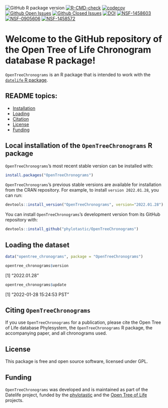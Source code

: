 
<!-- README.md is generated from README.Rmd. Make sure to edit the .Rmd file and not the .md -->
<!--<img src='https://github.com/phylotastic/datelife/raw/master/man/figures/datelife-hexsticker-ai.png' align='right' style='width:150px' />

[![CRAN status](https://www.r-pkg.org/badges/version/datelife)](https://CRAN.R-project.org/package=datelife)-->

![GitHub R package
version](https://img.shields.io/github/r-package/v/phylotastic/OpenTreeChronograms?color=green&label=GitHub)
[![R-CMD-check](https://github.com/phylotastic/OpenTreeChronograms/workflows/R-CMD-check/badge.svg)](https://github.com/phylotastic/OpenTreeChronograms/actions)
[![codecov](https://codecov.io/gh/phylotastic/datelife/branch/master/graph/badge.svg)](https://app.codecov.io/gh/phylotastic/OpenTreeChronograms)
[![Github Open
Issues](https://img.shields.io/github/issues-raw/phylotastic/OpenTreeChronograms.svg)](https://github.com/phylotastic/OpenTreeChronograms/issues)
[![Github Closed
Issues](https://img.shields.io/github/issues-closed-raw/phylotastic/datelife.svg)](https://github.com/phylotastic/OpenTreeChronograms/issues?q=is%3Aissue+is%3Aclosed)
[![DOI](https://zenodo.org/badge/23036/phylotastic/OpenTreeChronograms.svg)](https://zenodo.org/badge/latestdoi/23036/phylotastic/OpenTreeChronograms)
[![NSF-1458603](https://img.shields.io/badge/NSF-1458603-white.svg)](https://nsf.gov/awardsearch/showAward?AWD_ID=1458603)
[![NSF-0905606](https://img.shields.io/badge/NSF-0905606-white.svg)](https://nsf.gov/awardsearch/showAward?AWD_ID=0905606)
[![NSF-1458572](https://img.shields.io/badge/NSF-1458572-white.svg)](https://nsf.gov/awardsearch/showAward?AWD_ID=1458572)

# Welcome to the GitHub repository of the Open Tree of Life Chronogram database R package!

`OpenTreeChronograms` is an R package that is intended to work with the
[`datelife` R package](http://phylotastic.org/datelife/index.html).

## README topics:

-   [Installation](#local)
-   [Loading](#loading)
-   [Citation](#citing)
-   [License](#license)
-   [Funding](#funding)

## Local installation of the `OpenTreeChronograms` R package

`OpenTreeChronograms`’s most recent stable version can be installed
with:

``` r
install.packages("OpenTreeChronograms")
```

`OpenTreeChronograms`’s previous stable versions are available for
installation from the CRAN repository. For example, to install
`version 2022.01.28`, you can run:

``` r
devtools::install_version("OpenTreeChronograms", version="2022.01.28")
```

You can install `OpenTreeChronograms`’s development version from its
GitHub repository with:

``` r
devtools::install_github("phylotastic/OpenTreeChronograms")
```

## Loading the dataset

``` r
data("opentree_chronograms", package = "OpenTreeChronograms")
```

``` r
opentree_chronograms$version 
```

\[1\] “2022.01.28”

``` r
opentree_chronograms$update
```

\[1\] “2022-01-28 15:24:53 PST”

## Citing `OpenTreeChronograms`

If you use `OpenTreeChronograms` for a publication, please cite the Open
Tree of Life database Phylesystem, the `OpenTreeChronograms` R package,
the accompanying paper, and all chronograms used.

## License

This package is free and open source software, licensed under GPL.

## Funding

`OpenTreeChronograms` was developed and is maintained as part of the
Datelife project, funded by the [phylotastic](http://phylotastic.org/)
and the [Open Tree of
Life](https://tree.opentreeoflife.org/about/open-tree-of-life) projects.
